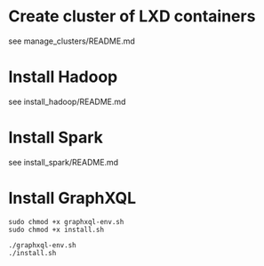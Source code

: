 # Create cluster of LXD containers

see manage_clusters/README.md

# Install Hadoop

see install_hadoop/README.md

# Install Spark

see install_spark/README.md

# Install GraphXQL

    sudo chmod +x graphxql-env.sh
    sudo chmod +x install.sh

    ./graphxql-env.sh
    ./install.sh
